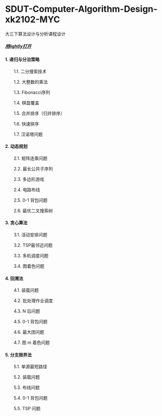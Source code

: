# SDUT-Computer-Algorithm-Design-xk2102-MYC
大三下算法设计与分析课程设计

##### [用lightly打开](https://a2174d5c.lightly.teamcode.com/)

#### 1. 递归与分治策略
&emsp;&emsp;1.1. 二分搜索技术

&emsp;&emsp;1.2. 大整数的乘法

&emsp;&emsp;1.3. Fibonacci序列

&emsp;&emsp;1.4. 棋盘覆盖

&emsp;&emsp;1.5. 合并排序（归并排序）

&emsp;&emsp;1.6. 快速排序

&emsp;&emsp;1.7. 汉诺塔问题

#### 2. 动态规划

&emsp;&emsp;2.1. 矩阵连乘问题

&emsp;&emsp;2.2. 最长公共子序列

&emsp;&emsp;2.3. 多边形游戏

&emsp;&emsp;2.4. 电路布线

&emsp;&emsp;2.5. 0-1 背包问题 

&emsp;&emsp;2.6. 最优二叉搜索树


#### 3. 贪心算法

&emsp;&emsp;3.1. 活动安排问题

&emsp;&emsp;3.2. TSP最邻近问题

&emsp;&emsp;3.3. 多机调度问题

&emsp;&emsp;3.4. 图着色问题

#### 4. 回溯法

&emsp;&emsp;4.1. 装载问题

&emsp;&emsp;4.2. 批处理作业调度

&emsp;&emsp;4.3. N 后问题

&emsp;&emsp;4.5. 0-1 背包问题

&emsp;&emsp;4.6. 最大团问题

&emsp;&emsp;4.7. 图 m 着色问题


#### 5. 分支限界法

&emsp;&emsp;5.1. 单源最短路径

&emsp;&emsp;5.2. 装载问题

&emsp;&emsp;5.3. 布线问题

&emsp;&emsp;5.4. 0-1 背包问题

&emsp;&emsp;5.5. TSP 问题



